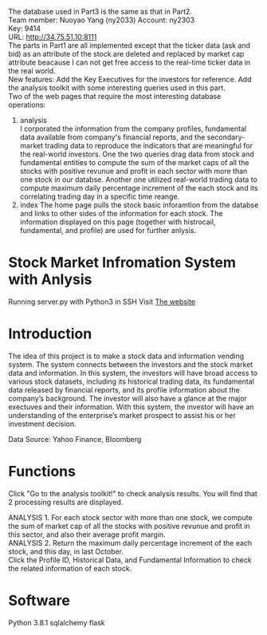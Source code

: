 
The database used in Part3 is the same as that in Part2.  
Team member: Nuoyao Yang (ny2033)
Account: ny2303  
Key: 9414  
URL: http://34.75.51.10:8111  
The parts in Part1 are all implemented except that the ticker data (ask and bid) as an attribute of the stock are deleted and replaced by market cap attribute beacause I can not get free access to the real-time ticker data in the real world.  
New features: Add the Key Executives for the investors for reference. Add the analysis toolkit with some interesting queries used in this part.   
Two of the web pages that require the most interesting database operations:  
1. analysis  
I corporated the information from the company profiles, fundamental data available from company's financial reports, and the secondary-market trading data to reproduce the indicators that are meaningful for the real-world investors. One the two queries drag data from stock and fundamental entities to compute the sum of the market caps of all the stocks with positive revunue and profit in each sector with more than one stock in our databse. Another one utilized real-world trading data to compute maximum daily percentage increment of the each stock and its correlating trading day in a specific time reange. 
2. index
The home page pulls the stock basic inforamtion from the databse and links to other sides of the information for each stock. The information displayed on this page (together with histrocail, fundamental, and profile) are used for further anlysis. 

# Stock Market Infromation System with Anlysis
Running server.py with Python3 in SSH
Visit [The website](http://34.75.51.10:8111)

# Introduction
The idea of this project is to make a stock data and information vending system.
The system connects between the investors and the stock market data and information.
In this system, the investors will have broad access to various stock datasets, 
including its historical trading data, its fundamental data released by financial reports,
and its profile information about the company’s background. 
The investor will also have a glance at the major exectuves and their information.
With this system, the investor will have an understanding of the enterprise’s market prospect to assist his or her investment decision.

Data Source: Yahoo Finance, Bloomberg

# Functions 
Click "Go to the analysis toolkit!" to check analysis results. 
You will find that 2 processing results are displayed.

ANALYSIS 1. For each stock sector with more than one stock, we compute the sum of market cap of all the stocks with positive revunue and profit in this sector, and also their average profit margin.  
ANALYSIS 2. Return the maximum daily percentage increment of the each stock, and this day, in last October.   
Click the Profile ID,	Historical Data, and Fundamental Information to check the related information of each stock. 

# Software
Python 3.8.1
sqlalchemy
flask
